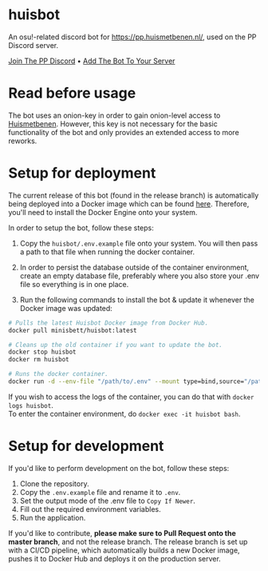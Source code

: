 # huisbot
An osu!-related discord bot for https://pp.huismetbenen.nl/, used on the PP Discord server.

[Join The PP Discord](https://discord.gg/aqPCnXu) • [Add The Bot To Your Server](https://discord.com/oauth2/authorize?client_id=1174073630330716210&scope=bot&permissions=277025770560)

# Read before usage

The bot uses an onion-key in order to gain onion-level access to [Huismetbenen](https://pp.huismetbenen.nl/). However, this key is not necessary for the basic functionality of the bot and only provides an extended access to more reworks.

# Setup for deployment

The current release of this bot (found in the release branch) is automatically being deployed into a Docker image which can be found [here](https://hub.docker.com/repository/docker/minisbett/huisbot/general). Therefore, you'll need to install the Docker Engine onto your system.

In order to setup the bot, follow these steps:

1. Copy the `huisbot/.env.example` file onto your system. You will then pass a path to that file when running the docker container.

2. In order to persist the database outside of the container environment, create an empty database file, preferably where you also store your .env file so everything is in one place.

3. Run the following commands to install the bot & update it whenever the Docker image was updated:
```sh
# Pulls the latest Huisbot Docker image from Docker Hub.
docker pull minisbett/huisbot:latest

# Cleans up the old container if you want to update the bot.
docker stop huisbot
docker rm huisbot

# Runs the docker container.
docker run -d --env-file "/path/to/.env" --mount type=bind,source="/path/to/your/database/file.db",target="/app/database.db" --name huisbot minisbett/huisbot:latest
```

If you wish to access the logs of the container, you can do that with `docker logs huisbot`.  
To enter the container environment, do `docker exec -it huisbot bash`.

# Setup for development

If you'd like to perform development on the bot, follow these steps:

1. Clone the repository.
2. Copy the `.env.example` file and rename it to `.env`.
3. Set the output mode of the .env file to `Copy If Newer`.
4. Fill out the required environment variables.
5. Run the application.

If you'd like to contribute, **please make sure to Pull Request onto the master branch**, and not the release branch. The release branch is set up with a CI/CD pipeline, which automatically builds a new Docker image, pushes it to Docker Hub and deploys it on the production server.
